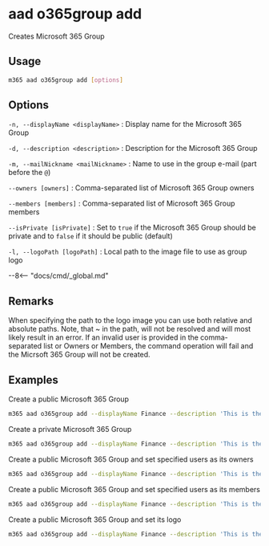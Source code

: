 # aad o365group add

Creates Microsoft 365 Group

## Usage

```sh
m365 aad o365group add [options]
```

## Options

`-n, --displayName <displayName>`
: Display name for the Microsoft 365 Group

`-d, --description <description>`
: Description for the Microsoft 365 Group

`-m, --mailNickname <mailNickname>`
: Name to use in the group e-mail (part before the `@`)

`--owners [owners]`
: Comma-separated list of Microsoft 365 Group owners

`--members [members]`
: Comma-separated list of Microsoft 365 Group members

`--isPrivate [isPrivate]`
: Set to `true` if the Microsoft 365 Group should be private and to `false` if it should be public (default)

`-l, --logoPath [logoPath]`
: Local path to the image file to use as group logo

--8<-- "docs/cmd/_global.md"

## Remarks

When specifying the path to the logo image you can use both relative and absolute paths. Note, that ~ in the path, will not be resolved and will most likely result in an error.
If an invalid user is provided in the comma-separated list or Owners or Members, the command operation will fail and the Micrsoft 365 Group will not be created.

## Examples

Create a public Microsoft 365 Group

```sh
m365 aad o365group add --displayName Finance --description 'This is the Contoso Finance Group. Please come here and check out the latest news, posts, files, and more.' --mailNickname finance
```

Create a private Microsoft 365 Group

```sh
m365 aad o365group add --displayName Finance --description 'This is the Contoso Finance Group. Please come here and check out the latest news, posts, files, and more.' --mailNickname finance --isPrivate true
```

Create a public Microsoft 365 Group and set specified users as its owners

```sh
m365 aad o365group add --displayName Finance --description 'This is the Contoso Finance Group. Please come here and check out the latest news, posts, files, and more.' --mailNickname finance --owners "DebraB@contoso.onmicrosoft.com,DiegoS@contoso.onmicrosoft.com"
```

Create a public Microsoft 365 Group and set specified users as its members

```sh
m365 aad o365group add --displayName Finance --description 'This is the Contoso Finance Group. Please come here and check out the latest news, posts, files, and more.' --mailNickname finance --members "DebraB@contoso.onmicrosoft.com,DiegoS@contoso.onmicrosoft.com"
```

Create a public Microsoft 365 Group and set its logo

```sh
m365 aad o365group add --displayName Finance --description 'This is the Contoso Finance Group. Please come here and check out the latest news, posts, files, and more.' --mailNickname finance --logoPath images/logo.png
```
